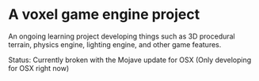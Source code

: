 # A voxel game engine project

An ongoing learning project developing things such as 3D procedural terrain, physics engine, lighting engine, and other game features.

Status: Currently broken with the Mojave update for OSX (Only developing for OSX right now)
